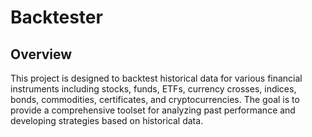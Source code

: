 # Backtester

## Overview
This project is designed to backtest historical data for various financial instruments including stocks, funds, ETFs, currency crosses, indices, bonds, commodities, certificates, and cryptocurrencies. The goal is to provide a comprehensive toolset for analyzing past performance and developing strategies based on historical data.
